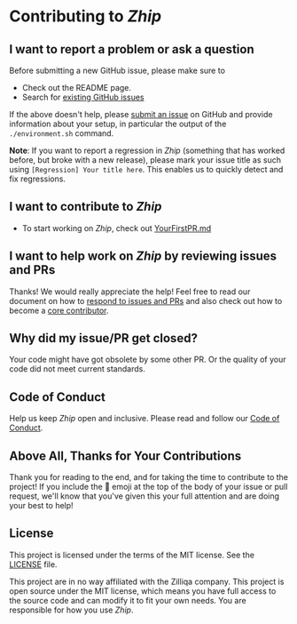 # Contributing to _Zhip_

## I want to report a problem or ask a question

Before submitting a new GitHub issue, please make sure to

- Check out the README page.
- Search for [existing GitHub issues](https://github.com/OpenZesame/Zhip/issues)

If the above doesn't help, please [submit an issue](https://github.com/openzesame/zhip/issues/new/choose) on GitHub and provide information about your setup, in particular the output of the `./environment.sh` command.

**Note**: If you want to report a regression in _Zhip_ (something that has worked before, but broke with a new release), please mark your issue title as such using `[Regression] Your title here`. This enables us to quickly detect and fix regressions.

## I want to contribute to _Zhip_

- To start working on _Zhip_, check out [YourFirstPR.md][firstpr]

## I want to help work on _Zhip_ by reviewing issues and PRs

Thanks! We would really appreciate the help! Feel free to read our document on how to [respond to issues and PRs][responding to prs] and also check out how to become a [core contributor][core contributor].

## Why did my issue/PR get closed?

Your code might have got obsolete by some other PR. Or the quality of your code did not meet current standards.

## Code of Conduct

Help us keep _Zhip_ open and inclusive. Please read and follow our [Code of Conduct][code of conduct].

## Above All, Thanks for Your Contributions

Thank you for reading to the end, and for taking the time to contribute to the project! If you include the 🔑 emoji at the top of the body of your issue or pull request, we'll know that you've given this your full attention and are doing your best to help!

## License

This project is licensed under the terms of the MIT license. See the [LICENSE][license] file.

This project are in no way affiliated with the Zilliqa company. This project is open source under the MIT license, which means you have full access to the source code and can modify it to fit your own needs. You are responsible for how you use _Zhip_.

<!-- Links: -->
[code of conduct]: CODE_OF_CONDUCT.md
[core contributor]: CORE_CONTRIBUTOR.md
[license]: LICENSE
[responding to prs]: RespondingToIssuesAndPullRequests.md
[firstpr]: YourFirstPR.md
